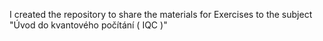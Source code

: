 I created the repository to share the materials for Exercises to the subject "Úvod do kvantového počítání ( IQC )"
